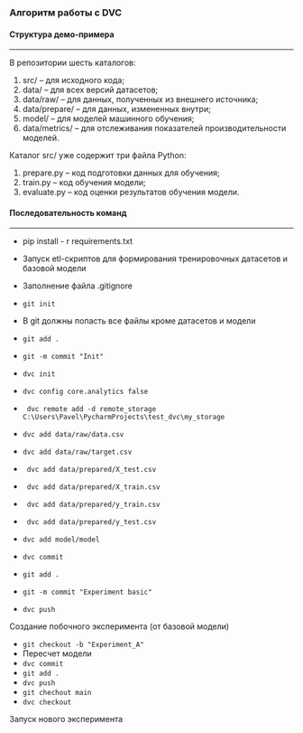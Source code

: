 ### Алгоритм работы с DVC

#### Структура демо-примера

---
В репозитории шесть каталогов:
1. src/ – для исходного кода;
2. data/ – для всех версий датасетов;
3. data/raw/ – для данных, полученных из внешнего источника;
4. data/prepare/ – для данных, измененных внутри;
5. model/ – для моделей машинного обучения;
6. data/metrics/ – для отслеживания показателей производительности моделей.

Каталог src/ уже содержит три файла Python:
1. prepare.py – код подготовки данных для обучения;
2. train.py – код обучения модели;
3. evaluate.py – код оценки результатов обучения модели.

#### Последовательность команд

---
* pip install - r requirements.txt
* Запуск etl-скриптов для формирования тренировочных датасетов и базовой модели
* Заполнение файла .gitignore
* ``` git init ```
* В git должны попасть все файлы кроме датасетов и модели
* ``` git add . ```
* ``` git -m commit "Init" ```

* ``` dvc init ```
* ``` dvc config core.analytics false ```
* ``` dvc remote add -d remote_storage C:\Users\Pavel\PycharmProjects\test_dvc\my_storage```

* ``` dvc add data/raw/data.csv ```
* ``` dvc add data/raw/target.csv ```
* ``` dvc add data/prepared/X_test.csv```
* ``` dvc add data/prepared/X_train.csv```
* ``` dvc add data/prepared/y_train.csv```
* ``` dvc add data/prepared/y_test.csv```
* ``` dvc add model/model ```
* ``` dvc commit ```
* ``` git add . ```
* ``` git -m commit "Experiment basic" ```
* ``` dvc push ```

Создание побочного эксперимента (от базовой модели)
* ``` git checkout -b "Experiment_A" ```
* Пересчет модели
* ``` dvc commit ```
* ``` git add . ```
* ``` dvc push ```
* ``` git chechout main ```
* ``` dvc checkout ```

Запуск нового эксперимента
